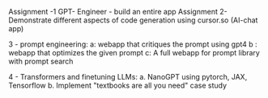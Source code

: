 Assignment -1 GPT- Engineer - build an entire app
Assignment 2- Demonstrate different aspects of code generation using cursor.so (AI-chat app)

3 - prompt engineering: 
a: webapp that critiques the prompt using gpt4
b : webapp that optimizes the given prompt
c: A full webapp for prompt library with prompt search

4 - Transformers and finetuning LLMs:
a. NanoGPT using pytorch, JAX, Tensorflow
b. Implement "textbooks are all you need" case study




